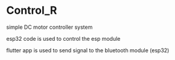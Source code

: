 # Control_R
simple DC motor controller system

esp32 code is used to control the esp module

flutter app is used to send signal to the bluetooth module (esp32)
